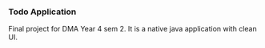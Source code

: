 ### Todo Application

Final project for DMA Year 4 sem 2. It is a native java application with clean UI.
